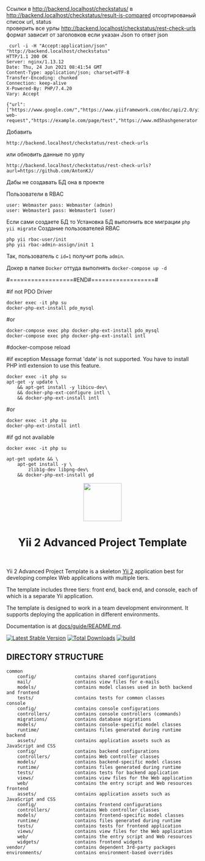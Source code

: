 Ссылки в http://backend.localhost/checkstatus/
в http://backend.localhost/checkstatus/result-is-compared отсортированый список url, status 
<br> проверить все урлы http://backend.localhost/checkstatus/rest-check-urls
формат зависит от заголовков если указан Json то ответ json 

```
 curl -i -H "Accept:application/json" "http://backend.localhost/checkstatus"
HTTP/1.1 200 OK
Server: nginx/1.13.12
Date: Thu, 24 Jun 2021 08:41:54 GMT
Content-Type: application/json; charset=UTF-8
Transfer-Encoding: chunked
Connection: keep-alive
X-Powered-By: PHP/7.4.20
Vary: Accept

{"url":["https://www.google.com/","https://www.yiiframework.com/doc/api/2.0/yii-web-request","https://example.com/page/test","https://www.md5hashgenerator.com/","https://github.com/AntonKJ/"]}
```

Добавить 
```
http://backend.localhost/checkstatus/rest-check-urls
```

или обновить данные по урлу 
```
http://backend.localhost/checkstatus/rest-check-urls?aurl=https://github.com/AntonKJ/
```
Дабы не создавать БД она в проекте

Пользователи в RBAC
```
user: Webmaster pass: Webmaster (admin)
user: Webmaster1 pass: Webmaster1 (user)
```
Если сами создаете БД то 
Установка БД выполнить все миграции ```php yii migrate```
Cоздание пользователей RBAC
```
php yii rbac-user/init
php yii rbac-admin-assign/init 1
```
Так, пользователь с ```id=1``` получит роль ```admin```.

Докер в папке ```Docker``` 
оттуда выполнять ```docker-compose up -d```

#==================#END#==================#

#if not PDO Driver
```
docker exec -it php su
docker-php-ext-install pdo_mysql
```
#or
```
docker-compose exec php docker-php-ext-install pdo_mysql
docker-compose exec php docker-php-ext-install intl
```
#docker-compose reload 

#if exception Message format 'date' is not supported. You have to install PHP intl extension to use this feature.
```
docker exec -it php su
apt-get -y update \
    && apt-get install -y libicu-dev\
    && docker-php-ext-configure intl \
    && docker-php-ext-install intl
```
#or 
```
docker exec -it php su
docker-php-ext-install intl
```
#if gd not available 
```
docker exec -it php su

apt-get update && \
    apt-get install -y \
        zlib1g-dev libpng-dev\
    && docker-php-ext-install gd
```

<p align="center">
    <a href="https://github.com/yiisoft" target="_blank">
        <img src="https://avatars0.githubusercontent.com/u/993323" height="100px">
    </a>
    <h1 align="center">Yii 2 Advanced Project Template</h1>
    <br>
</p>

Yii 2 Advanced Project Template is a skeleton [Yii 2](http://www.yiiframework.com/) application best for
developing complex Web applications with multiple tiers.

The template includes three tiers: front end, back end, and console, each of which
is a separate Yii application.

The template is designed to work in a team development environment. It supports
deploying the application in different environments.

Documentation is at [docs/guide/README.md](docs/guide/README.md).

[![Latest Stable Version](https://img.shields.io/packagist/v/yiisoft/yii2-app-advanced.svg)](https://packagist.org/packages/yiisoft/yii2-app-advanced)
[![Total Downloads](https://img.shields.io/packagist/dt/yiisoft/yii2-app-advanced.svg)](https://packagist.org/packages/yiisoft/yii2-app-advanced)
[![build](https://github.com/yiisoft/yii2-app-advanced/workflows/build/badge.svg)](https://github.com/yiisoft/yii2-app-advanced/actions?query=workflow%3Abuild)

DIRECTORY STRUCTURE
-------------------

```
common
    config/              contains shared configurations
    mail/                contains view files for e-mails
    models/              contains model classes used in both backend and frontend
    tests/               contains tests for common classes    
console
    config/              contains console configurations
    controllers/         contains console controllers (commands)
    migrations/          contains database migrations
    models/              contains console-specific model classes
    runtime/             contains files generated during runtime
backend
    assets/              contains application assets such as JavaScript and CSS
    config/              contains backend configurations
    controllers/         contains Web controller classes
    models/              contains backend-specific model classes
    runtime/             contains files generated during runtime
    tests/               contains tests for backend application    
    views/               contains view files for the Web application
    web/                 contains the entry script and Web resources
frontend
    assets/              contains application assets such as JavaScript and CSS
    config/              contains frontend configurations
    controllers/         contains Web controller classes
    models/              contains frontend-specific model classes
    runtime/             contains files generated during runtime
    tests/               contains tests for frontend application
    views/               contains view files for the Web application
    web/                 contains the entry script and Web resources
    widgets/             contains frontend widgets
vendor/                  contains dependent 3rd-party packages
environments/            contains environment-based overrides
```
